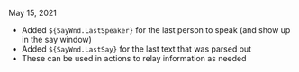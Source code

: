 May 15, 2021
- Added `${SayWnd.LastSpeaker}` for the last person to speak (and show up in the say window)
- Added `${SayWnd.LastSay}` for the last text that was parsed out
- These can be used in actions to relay information as needed
